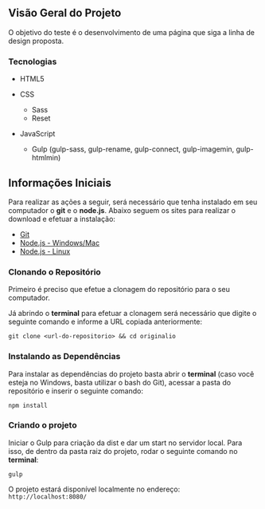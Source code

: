 ## Visão Geral do Projeto
O objetivo do teste é o desenvolvimento de uma página que siga a linha de design proposta.

### Tecnologias
- HTML5

- CSS
  - Sass
  - Reset

- JavaScript
  - Gulp (gulp-sass, gulp-rename, gulp-connect, gulp-imagemin, gulp-htmlmin)
 
 ## Informações Iniciais
Para realizar as ações a seguir, será necessário que tenha instalado em seu computador o **git** e o **node.js**. Abaixo seguem os sites para realizar o download e efetuar a instalação:
- [Git](https://git-scm.com/downloads)
- [Node.js - Windows/Mac](https://nodejs.org/en/download/)
- [Node.js - Linux](https://nodejs.org/en/download/package-manager/)

### Clonando o Repositório
Primeiro é preciso que efetue a clonagem do repositório para o seu computador.

Já abrindo o **terminal** para efetuar a clonagem será necessário que digite o seguinte comando e informe a URL copiada anteriormente:
``` git
git clone <url-do-repositorio> && cd originalio
```

### Instalando as Dependências
Para instalar as dependências do projeto basta abrir o **terminal** (caso você esteja no Windows, basta utilizar o bash do Git), acessar a pasta do repositório e inserir o seguinte comando:
``` node
npm install
```

### Criando o projeto

Iniciar o Gulp para criação da dist e dar um start no servidor local. Para isso, de dentro da pasta raiz do projeto, rodar o seguinte comando no **terminal**:

```
gulp
```
O projeto estará disponível localmente no endereço: `` http://localhost:8080/`` 